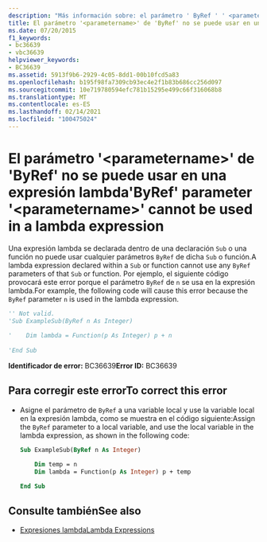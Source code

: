 ```yaml
---
description: "Más información sobre: el parámetro ' ByRef ' ' <parametername> ' no se puede usar en una expresión lambda"
title: El parámetro '<parametername>' de 'ByRef' no se puede usar en una expresión lambda
ms.date: 07/20/2015
f1_keywords:
- bc36639
- vbc36639
helpviewer_keywords:
- BC36639
ms.assetid: 5913f9b6-2929-4c05-8dd1-00b10fcd5a83
ms.openlocfilehash: b195f98fa7309cb93ec4e2f1b83b686cc256d097
ms.sourcegitcommit: 10e719780594efc781b15295e499c66f316068b8
ms.translationtype: MT
ms.contentlocale: es-ES
ms.lasthandoff: 02/14/2021
ms.locfileid: "100475024"
---
```

# <a name="byref-parameter-parametername-cannot-be-used-in-a-lambda-expression"></a><span data-ttu-id="e269a-103">El parámetro '\<parametername>' de 'ByRef' no se puede usar en una expresión lambda</span><span class="sxs-lookup"><span data-stu-id="e269a-103">'ByRef' parameter '\<parametername>' cannot be used in a lambda expression</span></span>

<span data-ttu-id="e269a-104">Una expresión lambda se declarada dentro de una declaración `Sub` o una función no puede usar cualquier parámetros `ByRef` de dicha `Sub` o función.</span><span class="sxs-lookup"><span data-stu-id="e269a-104">A lambda expression declared within a `Sub` or function cannot use any `ByRef` parameters of that `Sub` or function.</span></span> <span data-ttu-id="e269a-105">Por ejemplo, el siguiente código provocará este error porque el parámetro `ByRef` de `n` se usa en la expresión lambda.</span><span class="sxs-lookup"><span data-stu-id="e269a-105">For example, the following code will cause this error because the `ByRef` parameter `n` is used in the lambda expression.</span></span>  
  
```vb  
'' Not valid.
'Sub ExampleSub(ByRef n As Integer)  
  
'    Dim lambda = Function(p As Integer) p + n  
  
'End Sub  
```  
  
 <span data-ttu-id="e269a-106">**Identificador de error:** BC36639</span><span class="sxs-lookup"><span data-stu-id="e269a-106">**Error ID:** BC36639</span></span>  
  
## <a name="to-correct-this-error"></a><span data-ttu-id="e269a-107">Para corregir este error</span><span class="sxs-lookup"><span data-stu-id="e269a-107">To correct this error</span></span>  
  
- <span data-ttu-id="e269a-108">Asigne el parámetro de `ByRef` a una variable local y use la variable local en la expresión lambda, como se muestra en el código siguiente:</span><span class="sxs-lookup"><span data-stu-id="e269a-108">Assign the `ByRef` parameter to a local variable, and use the local variable in the lambda expression, as shown in the following code:</span></span>  
  
    ```vb  
    Sub ExampleSub(ByRef n As Integer)  
  
        Dim temp = n  
        Dim lambda = Function(p As Integer) p + temp  
  
    End Sub  
    ```  
  
## <a name="see-also"></a><span data-ttu-id="e269a-109">Consulte también</span><span class="sxs-lookup"><span data-stu-id="e269a-109">See also</span></span>

- [<span data-ttu-id="e269a-110">Expresiones lambda</span><span class="sxs-lookup"><span data-stu-id="e269a-110">Lambda Expressions</span></span>](../programming-guide/language-features/procedures/lambda-expressions.md)
